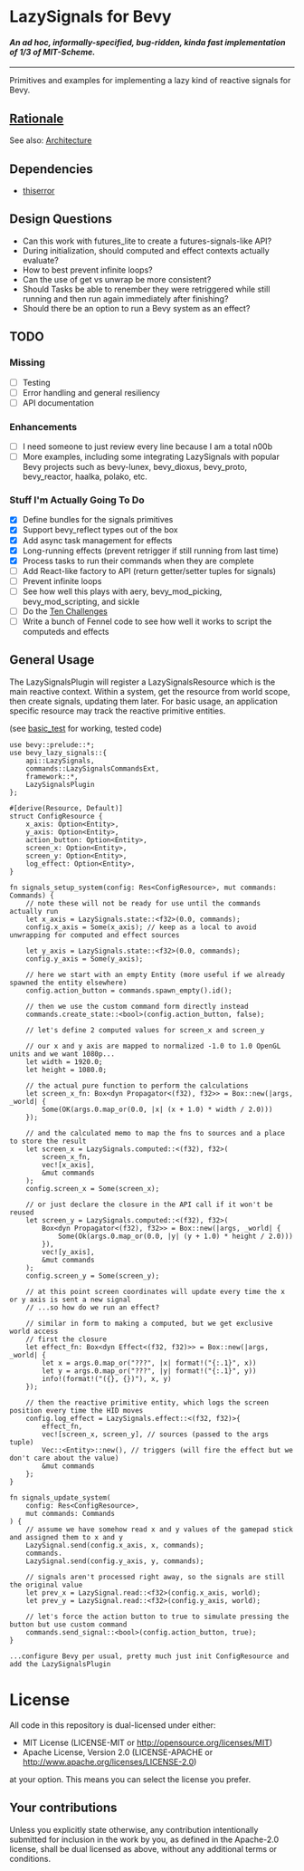# LazySignals for Bevy

#### _An ad hoc, informally-specified, bug-ridden, kinda fast implementation of 1/3 of MIT-Scheme._

---

Primitives and examples for implementing a lazy kind of reactive signals for Bevy.

## [Rationale](rationale.md)

See also: [Architecture](architecture.md)

## Dependencies

- [thiserror](https://github.com/dtolnay/thiserror)

## Design Questions

- Can this work with futures_lite to create a futures-signals-like API?
- During initialization, should computed and effect contexts actually evaluate?
- How to best prevent infinite loops?
- Can the use of get vs unwrap be more consistent?
- Should Tasks be able to renember they were retriggered while still running and then run again immediately after finishing?
- Should there be an option to run a Bevy system as an effect?

## TODO

### Missing

- [ ] Testing
- [ ] Error handling and general resiliency
- [ ] API documentation

### Enhancements

- [ ] I need someone to just review every line because I am a total n00b
- [ ] More examples, including some integrating LazySignals with popular Bevy projects
      such as bevy-lunex, bevy_dioxus, bevy_proto, bevy_reactor, haalka, polako, etc.

### Stuff I'm Actually Going To Do

- [x] Define bundles for the signals primitives
- [x] Support bevy_reflect types out of the box
- [x] Add async task management for effects
- [x] Long-running effects (prevent retrigger if still running from last time)
- [x] Process tasks to run their commands when they are complete
- [ ] Add React-like factory to API (return getter/setter tuples for signals)
- [ ] Prevent infinite loops
- [ ] See how well this plays with aery, bevy_mod_picking, bevy_mod_scripting, and sickle
- [ ] Do the [Ten Challenges](https://github.com/bevyengine/bevy/discussions/11100)
- [ ] Write a bunch of Fennel code to see how well it works to script the computeds and effects

## General Usage

The LazySignalsPlugin will register a LazySignalsResource which is the main reactive context.
Within a system, get the resource from world scope, then create signals, updating them later.
For basic usage, an application specific resource may track the reactive primitive entities.

(see [basic_test](examples/basic_test.rs) for working, tested code)

```
use bevy::prelude::*;
use bevy_lazy_signals::{
    api::LazySignals,
    commands::LazySignalsCommandsExt,
    framework::*,
    LazySignalsPlugin
};

#[derive(Resource, Default)]
struct ConfigResource {
    x_axis: Option<Entity>,
    y_axis: Option<Entity>,
    action_button: Option<Entity>,
    screen_x: Option<Entity>,
    screen_y: Option<Entity>,
    log_effect: Option<Entity>,
}

fn signals_setup_system(config: Res<ConfigResource>, mut commands: Commands) {
    // note these will not be ready for use until the commands actually run
    let x_axis = LazySignals.state::<f32>(0.0, commands);
    config.x_axis = Some(x_axis); // keep as a local to avoid unwrapping for computed and effect sources

    let y_axis = LazySignals.state::<f32>(0.0, commands);
    config.y_axis = Some(y_axis);

    // here we start with an empty Entity (more useful if we already spawned the entity elsewhere)
    config.action_button = commands.spawn_empty().id();

    // then we use the custom command form directly instead
    commands.create_state::<bool>(config.action_button, false);

    // let's define 2 computed values for screen_x and screen_y

    // our x and y axis are mapped to normalized -1.0 to 1.0 OpenGL units and we want 1080p...
    let width = 1920.0;
    let height = 1080.0;

    // the actual pure function to perform the calculations
    let screen_x_fn: Box<dyn Propagator<(f32), f32>> = Box::new(|args, _world| {
        Some(OK(args.0.map_or(0.0, |x| (x + 1.0) * width / 2.0)))
    });

    // and the calculated memo to map the fns to sources and a place to store the result
    let screen_x = LazySignals.computed::<(f32), f32>(
        screen_x_fn,
        vec![x_axis],
        &mut commands
    );
    config.screen_x = Some(screen_x);

    // or just declare the closure in the API call if it won't be reused
    let screen_y = LazySignals.computed::<(f32), f32>(
        Box<dyn Propagator<(f32), f32>> = Box::new(|args, _world| {
            Some(Ok(args.0.map_or(0.0, |y| (y + 1.0) * height / 2.0)))
        }),
        vec![y_axis],
        &mut commands
    );
    config.screen_y = Some(screen_y);

    // at this point screen coordinates will update every time the x or y axis is sent a new signal
    // ...so how do we run an effect?

    // similar in form to making a computed, but we get exclusive world access
    // first the closure
    let effect_fn: Box<dyn Effect<(f32, f32)>> = Box::new(|args, _world| {
        let x = args.0.map_or("???", |x| format!("{:.1}", x))
        let y = args.0.map_or("???", |y| format!("{:.1}", y))
        info!(format!("({}, {})"), x, y)
    });

    // then the reactive primitive entity, which logs the screen position every time the HID moves
    config.log_effect = LazySignals.effect::<(f32, f32)>{
        effect_fn,
        vec![screen_x, screen_y], // sources (passed to the args tuple)
        Vec::<Entity>::new(), // triggers (will fire the effect but we don't care about the value)
        &mut commands
    };
}

fn signals_update_system(
    config: Res<ConfigResource>,
    mut commands: Commands
) {
    // assume we have somehow read x and y values of the gamepad stick and assigned them to x and y
    LazySignal.send(config.x_axis, x, commands);
    commands.
    LazySignal.send(config.y_axis, y, commands);

    // signals aren't processed right away, so the signals are still the original value
    let prev_x = LazySignal.read::<f32>(config.x_axis, world);
    let prev_y = LazySignal.read::<f32>(config.y_axis, world);

    // let's force the action button to true to simulate pressing the button but use custom command
    commands.send_signal::<bool>(config.action_button, true);
}

...configure Bevy per usual, pretty much just init ConfigResource and add the LazySignalsPlugin
```

# License

All code in this repository is dual-licensed under either:

- MIT License (LICENSE-MIT or http://opensource.org/licenses/MIT)
- Apache License, Version 2.0 (LICENSE-APACHE or http://www.apache.org/licenses/LICENSE-2.0)

at your option. This means you can select the license you prefer.

## Your contributions

Unless you explicitly state otherwise, any contribution intentionally submitted for inclusion in the work by you, as defined in the Apache-2.0 license, shall be dual licensed as above, without any additional terms or conditions.
